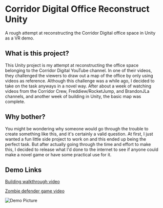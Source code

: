 # Corridor Digital Office Reconstruct Unity
A rough attempt at reconstructing the Corridor Digital office space in Unity as a VR demo.

## What is this project?
This Unity project is my attempt at reconstructing the office space belonging to the Corridor Digital YouTube channel. In one of their videos, they challenged the viewers to draw out a map of the office by only using videos as reference. Although this challenge was a while ago, I decided to take on the task anyways in a novel way. After about a week of watching videos from the Corridor Crew, Freddiew/RocketJump, and BrandonJLa channels, and another week of building in Unity, the basic map was complete.

## Why bother?
You might be wondering why someone would go through the trouble to create something like this, and it's certainly a valid question. At first, I just wanted a fun little side project to work on and this ended up being the perfect task. But after actually going through the time and effort to make this, I decided to release what I'd done to the internet to see if anyone could make a novel game or have some practical use for it. 


## Demo Links
[Building walkthrough video](https://www.youtube.com/watch?v=y837jpOHjUw&feature=youtu.be)


[Zombie defender game video](https://www.youtube.com/watch?v=VEiih3RpVis&feature=youtu.be)

![Demo Picture](https://imgur.com/HmknXnj.jpg)
